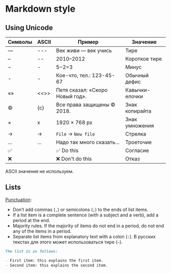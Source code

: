 # Markdown style

## Using Unicode

| Символы | ASCII | Пример                          | Значение       |
| ------- | ----- | ------------------------------- | -------------- |
| —       | ---   | Век живи — век учись            | Тире           |
| –       | --    | 2010–2012                       | Короткое тире  |
| −       | -     | 5−2=3                           | Минус          |
| -       | -     | Кое-что, тел.: 123-45-67        | Обычный дефис  |
| «»      | <<>>  | Петя сказал: «Скоро Новый год». | Кавычки-елочки |
| ©       | (c)   | Все права защищены © 2018.      | Знак копирайта |
| ×       | x     | 1920 × 768 px                   | Знак умножения |
| →       | ->    | `File` → `New file`             | Стрелка        |
| …       | ...   | Надо так много сказать…         | Троеточие      |
| ✅      |       | ✅ Do this                      | Согласие       |
| ❌      |       | ❌ Don't do this                | Отказ          |

ASCII значения не используем.

## Lists

[Punctuation](https://docs.gitlab.com/ee/development/documentation/styleguide/#punctuation-1):

- Don’t add commas (`,`) or semicolons (`;`) to the ends of list items.
- If a list item is a complete sentence (with a subject and a verb), add a period at the end.
- Majority rules. If the majority of items do not end in a period, do not end any of the items in a period.
- Separate list items from explanatory text with a colon (`:`). В русских текстах для этого может использоваться тире (`—`).

```md
The list is as follows:

- First item: this explains the first item.
- Second item: this explains the second item.
```
